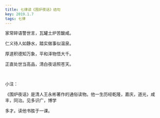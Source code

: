 ```yaml
---
title: 七律读《围炉夜话》结句
key: 2019.1.7
tags: 七律
---
```


家常碎语警世言，瓦罐土炉苦酸咸。

仁义待人如静水，踏实做事似温泉。

厚道积德知万象，平和泽物悟大千。

正直处世当高品，清白夜话照苍天。

</br>

小注：

《围炉夜话》是清人王永彬著作的通俗读物。他一生历经乾隆，嘉庆，道光，咸丰，同治。见多识广，博学

多才。读他书胜于一课。

</br>


